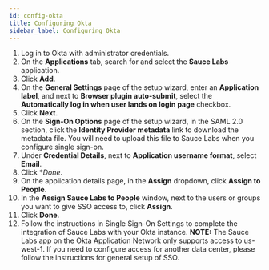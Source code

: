 ```yaml
---
id: config-okta
title: Configuring Okta
sidebar_label: Configuring Okta
---
```

1. Log in to Okta with administrator credentials.
2. On the **Applications** tab, search for and select the **Sauce Labs** application.
3. Click **Add**.
4. On the **General Settings** page of the setup wizard, enter an **Application label**, and next to **Browser plugin auto-submit**, select the **Automatically log in when user lands on login page** checkbox.
5. Click **Next**.
6. On the **Sign-On Options** page of the setup wizard, in the SAML 2.0 section, click the **Identity Provider metadata** link to download the metadata file. You will need to upload this file to Sauce Labs when you configure single sign-on.
7. Under **Credential Details**, next to **Application username format**, select **Email**.
8. Click **Done*.
9. On the application details page, in the **Assign** dropdown, click **Assign to People**.
10. In the **Assign Sauce Labs to People** window, next to the users or groups you want to give SSO access to, click **Assign**.
11. Click **Done**.
12. Follow the instructions in Single Sign-On Settings to complete the integration of Sauce Labs with your Okta instance.
**NOTE:** The Sauce Labs app on the Okta Application Network only supports access to us-west-1. If you need to configure access for another data center, please follow the instructions for general setup of SSO.
